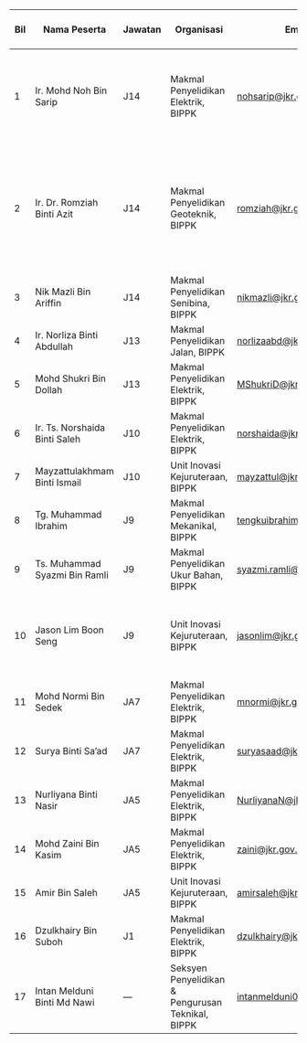 | Bil | Nama Peserta                              | Jawatan | Organisasi                                | Email                    | Kepakaran (jika diketahui)                      | Pautan Profil Penyelidikan / ID                                                                                              | Senarai Penerbitan (Contoh)                                                                                       |
|---|--------------------------------------------|---------|--------------------------------------------|---------------------------|---------------------------------------------------|----------------------------------------------------------------------------------------------------------------------------------|---------------------------------------------------------------------------------------------------------------------|
| 1 | Ir. Mohd Noh Bin Sarip                     | J14     | Makmal Penyelidikan Elektrik, BIPPK        | nohsarip@jkr.gov.my       | Tenaga, Penapisan Harmonik                         | [ResearchGate – Mohd Noh Sarip](https://www.researchgate.net/scientific-contributions/Mohd-Noh-Sarip-2323453096)               | “Analyzing Harmonic Reduction in Grid‑Connected PV Systems through LCL Filtering Techniques”                        |
| 2 | Ir. Dr. Romziah Binti Azit                | J14     | Makmal Penyelidikan Geoteknik, BIPPK       | romziah@jkr.gov.my        | Geoteknik, Struktur Batuan, Terowong              | [ResearchGate – Romziah Azit](https://www.researchgate.net/profile/Romziah-Azit)                                           | *Constitutive Material Model for Rock Spall Prediction of Deep Tunnel Excavation*, *Stress‑Induced Failure in Pahang–Selangor Tunnel Project* |
| 3 | Nik Mazli Bin Ariffin                      | J14     | Makmal Penyelidikan Senibina, BIPPK        | nikmazli@jkr.gov.my       | —                                                 | —                                                                                                                                | —                                                                                                                   |
| 4 | Ir. Norliza Binti Abdullah                 | J13     | Makmal Penyelidikan Jalan, BIPPK           | norlizaabd@jkr.gov.my     | —                                                 | —                                                                                                                                | —                                                                                                                   |
| 5 | Mohd Shukri Bin Dollah                     | J13     | Makmal Penyelidikan Elektrik, BIPPK        | MShukriD@jkr.gov.my       | —                                                 | —                                                                                                                                | —                                                                                                                   |
| 6 | Ir. Ts. Norshaida Binti Saleh              | J10     | Makmal Penyelidikan Elektrik, BIPPK        | norshaida@jkr.gov.my      | —                                                 | —                                                                                                                                | —                                                                                                                   |
| 7 | Mayzattulakhmam Binti Ismail              | J10     | Unit Inovasi Kejuruteraan, BIPPK           | mayzattul@jkr.gov.my      | —                                                 | —                                                                                                                                | —                                                                                                                   |
| 8 | Tg. Muhammad Ibrahim                       | J9      | Makmal Penyelidikan Mekanikal, BIPPK       | tengkuibrahim@jkr.gov.my  | —                                                 | —                                                                                                                                | —                                                                                                                   |
| 9 | Ts. Muhammad Syazmi Bin Ramli             | J9      | Makmal Penyelidikan Ukur Bahan, BIPPK      | syazmi.ramli@jkr.gov.my   | —                                                 | —                                                                                                                                | —                                                                                                                   |
| 10 | Jason Lim Boon Seng                       | J9      | Unit Inovasi Kejuruteraan, BIPPK           | jasonlim@jkr.gov.my       | (Belum disahkan)                                  | [ResearchGate – Jason Lim](https://www.researchgate.net/profile/Jason-Lim-22)  \|  [Google Scholar Jason Lim](https://scholar.google.com/citations?hl=en&user=dfS0J90AAAAJ)  \|  [Brighton profile](https://research.brighton.ac.uk/en/persons/jason-lim) | *Tourism and Urban Identity in Southeast Asia*, *Migration and Modernity* (per profil Brighton)                        |
| 11 | Mohd Normi Bin Sedek                      | JA7     | Makmal Penyelidikan Elektrik, BIPPK        | mnormi@jkr.gov.my         | —                                                 | —                                                                                                                                | —                                                                                                                   |
| 12 | Surya Binti Sa’ad                         | JA7     | Makmal Penyelidikan Elektrik, BIPPK        | suryasaad@jkr.gov.my      | —                                                 | —                                                                                                                                | —                                                                                                                   |
| 13 | Nurliyana Binti Nasir                      | JA5     | Makmal Penyelidikan Elektrik, BIPPK        | NurliyanaN@jkr.gov.my     | —                                                 | —                                                                                                                                | —                                                                                                                   |
| 14 | Mohd Zaini Bin Kasim                       | JA5     | Makmal Penyelidikan Elektrik, BIPPK        | zaini@jkr.gov.my          | —                                                 | —                                                                                                                                | —                                                                                                                   |
| 15 | Amir Bin Saleh                             | JA5     | Unit Inovasi Kejuruteraan, BIPPK           | amirsaleh@jkr.gov.my      | —                                                 | —                                                                                                                                | —                                                                                                                   |
| 16 | Dzulkhairy Bin Suboh                       | J1      | Makmal Penyelidikan Elektrik, BIPPK        | dzulkhairy@jkr.gov.my     | —                                                 | —                                                                                                                                | —                                                                                                                   |
| 17 | Intan Melduni Binti Md Nawi                | —       | Seksyen Penyelidikan & Pengurusan Teknikal, BIPPK | intanmelduni04@gmail.com | —                                                 | —                                                                                                                                | —                                                                                                                   |

